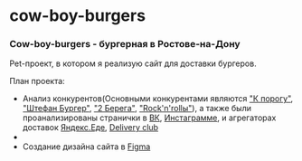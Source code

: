 # cow-boy-burgers

<h3>Cow-boy-burgers - бургерная в Ростове-на-Дону</h3>

<p>Pet-проект, в котором я реализую сайт для доставки бургеров.</p>

<p>План проекта:</p>
<ul>
  <li>Анализ конкурентов(Основными конкурентами являются <a href="https://k-porogu.com/delivery/burger/rnd">"К порогу"</a>, <a href="https://shtefanburger.ru">"Штефан Бургер"</a>, <a href="https://rostov.2-berega.ru/streetfood/burgers?utm_referrer=https%3A%2F%2Fwww.google.com%2F">"2 Берега"</a>, <a href="https://rocknrolls61.ru/menu/burgery">"Rock'n'rollы"</a>), а также были проанализированы странички в <a href="https://vk.com/cowboy_burger">ВК</a>, <a href="https://www.instagram.com/cow_boy_burger/#">Инстаграмме</a>, и агрегаторах доставок <a href="https://eda.yandex.ru/r/cowboy_burger?placeSlug=cowboy_burger_prospekt_sokolova_80v_qihpv&shippingType=delivery">Яндекс.Еде</a>, <a href="https://www.delivery-club.ru/r/cowboy_burger">Delivery club</a><li>
    
<li>Создание дизайна сайта в <a href="https://www.figma.com/file/yNUc3prWxWe7CTOd78dUts/cow-boy-burgers?node-id=4%3A2&t=gzdAw3jFp1x3vOyP-0">Figma<a></li>





</ul>
